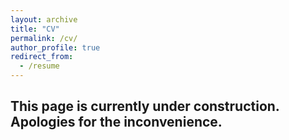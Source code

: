 ```yaml
---
layout: archive
title: "CV"
permalink: /cv/
author_profile: true
redirect_from:
  - /resume
---
```


## This page is currently under construction. Apologies for the inconvenience.

